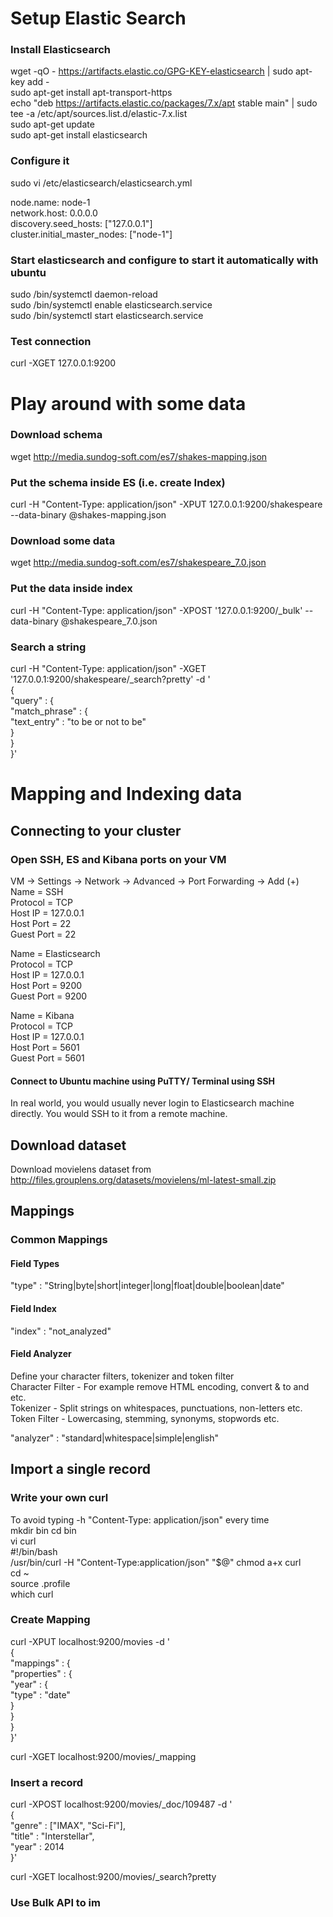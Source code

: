 # Setup Elastic Search


### Install Elasticsearch
wget -qO - https://artifacts.elastic.co/GPG-KEY-elasticsearch | sudo apt-key add -  
sudo apt-get install apt-transport-https  
echo "deb https://artifacts.elastic.co/packages/7.x/apt stable main" | sudo tee -a /etc/apt/sources.list.d/elastic-7.x.list  
sudo apt-get update  
sudo apt-get install elasticsearch  

### Configure it
sudo vi /etc/elasticsearch/elasticsearch.yml  

node.name: node-1  
network.host: 0.0.0.0  
discovery.seed_hosts: ["127.0.0.1"]  
cluster.initial_master_nodes: ["node-1"]  

### Start elasticsearch and configure to start it automatically with ubuntu
sudo /bin/systemctl daemon-reload  
sudo /bin/systemctl enable elasticsearch.service  
sudo /bin/systemctl start elasticsearch.service  

### Test connection
curl -XGET 127.0.0.1:9200  

# Play around with some data

### Download schema
wget http://media.sundog-soft.com/es7/shakes-mapping.json  

### Put the schema inside ES (i.e. create Index)
curl -H "Content-Type: application/json" -XPUT 127.0.0.1:9200/shakespeare --data-binary @shakes-mapping.json  

### Download some data
wget http://media.sundog-soft.com/es7/shakespeare_7.0.json  

### Put the data inside index
curl -H "Content-Type: application/json" -XPOST '127.0.0.1:9200/_bulk' --data-binary @shakespeare_7.0.json  

### Search a string
curl -H "Content-Type: application/json" -XGET '127.0.0.1:9200/shakespeare/_search?pretty' -d '  
{  
"query" : {  
"match_phrase" : {  
"text_entry" : "to be or not to be"  
}  
}  
}'  

# Mapping and Indexing data

## Connecting to your cluster

### Open SSH, ES and Kibana ports on your VM
VM -> Settings -> Network -> Advanced -> Port Forwarding -> Add (+)  
Name = SSH  
Protocol = TCP  
Host IP = 127.0.0.1  
Host Port = 22  
Guest Port = 22  

Name = Elasticsearch  
Protocol = TCP  
Host IP = 127.0.0.1  
Host Port = 9200  
Guest Port = 9200  

Name = Kibana  
Protocol = TCP  
Host IP = 127.0.0.1  
Host Port = 5601  
Guest Port = 5601  

#### Connect to Ubuntu machine using PuTTY/ Terminal using SSH
In real world, you would usually never login to Elasticsearch machine directly. You would SSH to it from a remote machine.  


## Download dataset

Download movielens dataset from http://files.grouplens.org/datasets/movielens/ml-latest-small.zip  


## Mappings
### Common Mappings
#### Field Types
"type" : "String|byte|short|integer|long|float|double|boolean|date"
#### Field Index
"index" : "not_analyzed"
#### Field Analyzer
Define your character filters, tokenizer and token filter  
Character Filter - For example remove HTML encoding, convert & to and etc.  
Tokenizer - Split strings on whitespaces, punctuations, non-letters etc.  
Token Filter - Lowercasing, stemming, synonyms, stopwords etc.  

"analyzer" : "standard|whitespace|simple|english"  

## Import a single record
### Write your own curl
To avoid typing -h "Content-Type: application/json" every time  
mkdir bin
cd bin  
vi curl  
#!/bin/bash  
/usr/bin/curl -H "Content-Type:application/json" "$@" 
chmod a+x curl    
cd ~   
source .profile  
which curl  

### Create Mapping
curl -XPUT localhost:9200/movies -d '  
{  
    "mappings" : {  
        "properties" : {  
            "year" : {  
                "type" : "date"  
            }           
        }       
    }  
}'  

curl -XGET localhost:9200/movies/_mapping  

### Insert a record
curl -XPOST localhost:9200/movies/_doc/109487 -d '  
{  
    "genre" : ["IMAX", "Sci-Fi"],  
    "title" : "Interstellar",  
    "year" : 2014  
}'  

curl -XGET localhost:9200/movies/_search?pretty

### Use Bulk API to im










<!--stackedit_data:
eyJoaXN0b3J5IjpbMTk1OTQ5NjUzXX0=
-->
